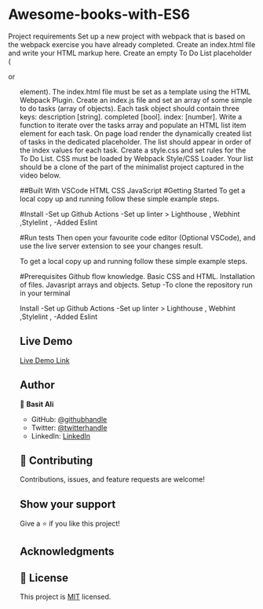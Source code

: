 # Awesome-books-with-ES6
Project requirements
Set up a new project with webpack that is based on the webpack exercise you have already completed.
Create an index.html file and write your HTML markup here. Create an empty To Do List placeholder (<div> or <ul> element). The index.html file must be set as a template using the HTML Webpack Plugin.
Create an index.js file and set an array of some simple to do tasks (array of objects). Each task object should contain three keys:
description [string].
completed [bool].
index: [number].
Write a function to iterate over the tasks array and populate an HTML list item element for each task.
On page load render the dynamically created list of tasks in the dedicated placeholder. The list should appear in order of the index values for each task.
Create a style.css and set rules for the To Do List. CSS must be loaded by Webpack Style/CSS Loader. Your list should be a clone of the part of the minimalist project captured in the video below.

##Built With
VSCode
HTML
CSS
JavaScript
#Getting Started
To get a local copy up and running follow these simple example steps.

#Install
-Set up Github Actions -Set up linter > Lighthouse , Webhint ,Stylelint , -Added Eslint

#Run tests
Then open your favourite code editor (Optional VSCode), and use the live server extension to see your changes result.

To get a local copy up and running follow these simple example steps.

#Prerequisites
Github flow knowledge.
Basic CSS and HTML.
Installation of files.
Javasript arrays and objects.
Setup
-To clone the repository run  in your terminal

Install
-Set up Github Actions -Set up linter > Lighthouse , Webhint ,Stylelint , -Added Eslint

## Live Demo
[Live Demo Link](https://basitali111.github.io/To-Do-list-list-structure/)





## Author 
👤 **Basit Ali**

- GitHub: [@githubhandle](@BasitAl35031734)
- Twitter: [@twitterhandle](@BasitAl35031734)
- LinkedIn: [LinkedIn]( basit-ali-3961141b3)





## 🤝 Contributing

Contributions, issues, and feature requests are welcome!

## Show your support

Give a ⭐️ if you like this project!

## Acknowledgments
## 📝 License

This project is [MIT](./MIT.md) licensed.
